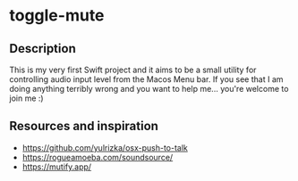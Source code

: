 # toggle-mute

## Description

This is my very first Swift project and it aims to be a small utility for controlling
audio input level from the Macos Menu bar.
If you see that I am doing anything terribly wrong and you want to help me... you're welcome to join me :)

## Resources and inspiration

* https://github.com/yulrizka/osx-push-to-talk
* https://rogueamoeba.com/soundsource/
* https://mutify.app/
